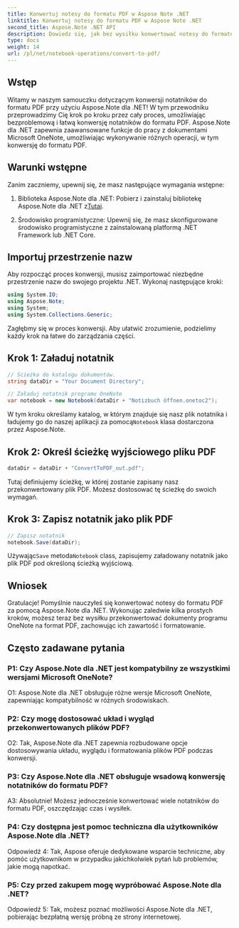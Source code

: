 ```yaml
---
title: Konwertuj notesy do formatu PDF w Aspose Note .NET
linktitle: Konwertuj notesy do formatu PDF w Aspose Note .NET
second_title: Aspose.Note .NET API
description: Dowiedz się, jak bez wysiłku konwertować notesy do formatu PDF za pomocą Aspose.Note dla .NET. Bezproblemowo zachowaj zawartość i formatowanie.
type: docs
weight: 14
url: /pl/net/notebook-operations/convert-to-pdf/
---
```

## Wstęp

Witamy w naszym samouczku dotyczącym konwersji notatników do formatu PDF przy użyciu Aspose.Note dla .NET! W tym przewodniku przeprowadzimy Cię krok po kroku przez cały proces, umożliwiając bezproblemową i łatwą konwersję notatników do formatu PDF. Aspose.Note dla .NET zapewnia zaawansowane funkcje do pracy z dokumentami Microsoft OneNote, umożliwiając wykonywanie różnych operacji, w tym konwersję do formatu PDF.

## Warunki wstępne

Zanim zaczniemy, upewnij się, że masz następujące wymagania wstępne:

1.  Biblioteka Aspose.Note dla .NET: Pobierz i zainstaluj bibliotekę Aspose.Note dla .NET z[Tutaj](https://releases.aspose.com/note/net/).
   
2. Środowisko programistyczne: Upewnij się, że masz skonfigurowane środowisko programistyczne z zainstalowaną platformą .NET Framework lub .NET Core.

## Importuj przestrzenie nazw

Aby rozpocząć proces konwersji, musisz zaimportować niezbędne przestrzenie nazw do swojego projektu .NET. Wykonaj następujące kroki:

```csharp
using System.IO;
using Aspose.Note;
using System;
using System.Collections.Generic;
```

Zagłębmy się w proces konwersji. Aby ułatwić zrozumienie, podzielimy każdy krok na łatwe do zarządzania części.

## Krok 1: Załaduj notatnik

```csharp
// Ścieżka do katalogu dokumentów.
string dataDir = "Your Document Directory";

// Załaduj notatnik programu OneNote
var notebook = new Notebook(dataDir + "Notizbuch öffnen.onetoc2");
```

 W tym kroku określamy katalog, w którym znajduje się nasz plik notatnika i ładujemy go do naszej aplikacji za pomocą`Notebook` klasa dostarczona przez Aspose.Note.

## Krok 2: Określ ścieżkę wyjściowego pliku PDF

```csharp
dataDir = dataDir + "ConvertToPDF_out.pdf";
```

Tutaj definiujemy ścieżkę, w której zostanie zapisany nasz przekonwertowany plik PDF. Możesz dostosować tę ścieżkę do swoich wymagań.

## Krok 3: Zapisz notatnik jako plik PDF

```csharp
// Zapisz notatnik
notebook.Save(dataDir);
```

 Używając`Save` metoda`Notebook` class, zapisujemy załadowany notatnik jako plik PDF pod określoną ścieżką wyjściową.

## Wniosek

Gratulacje! Pomyślnie nauczyłeś się konwertować notesy do formatu PDF za pomocą Aspose.Note dla .NET. Wykonując zaledwie kilka prostych kroków, możesz teraz bez wysiłku przekonwertować dokumenty programu OneNote na format PDF, zachowując ich zawartość i formatowanie.

## Często zadawane pytania

### P1: Czy Aspose.Note dla .NET jest kompatybilny ze wszystkimi wersjami Microsoft OneNote?

O1: Aspose.Note dla .NET obsługuje różne wersje Microsoft OneNote, zapewniając kompatybilność w różnych środowiskach.

### P2: Czy mogę dostosować układ i wygląd przekonwertowanych plików PDF?

O2: Tak, Aspose.Note dla .NET zapewnia rozbudowane opcje dostosowywania układu, wyglądu i formatowania plików PDF podczas konwersji.

### P3: Czy Aspose.Note dla .NET obsługuje wsadową konwersję notatników do formatu PDF?

A3: Absolutnie! Możesz jednocześnie konwertować wiele notatników do formatu PDF, oszczędzając czas i wysiłek.

### P4: Czy dostępna jest pomoc techniczna dla użytkowników Aspose.Note dla .NET?

Odpowiedź 4: Tak, Aspose oferuje dedykowane wsparcie techniczne, aby pomóc użytkownikom w przypadku jakichkolwiek pytań lub problemów, jakie mogą napotkać.

### P5: Czy przed zakupem mogę wypróbować Aspose.Note dla .NET?

Odpowiedź 5: Tak, możesz poznać możliwości Aspose.Note dla .NET, pobierając bezpłatną wersję próbną ze strony internetowej.